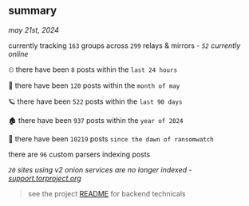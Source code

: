 
## summary
_may 21st, 2024_

currently tracking `163` groups across `299` relays & mirrors - _`52` currently online_

⏲ there have been `8` posts within the `last 24 hours`

🦈 there have been `120` posts within the `month of may`

🪐 there have been `522` posts within the `last 90 days`

🏚 there have been `937` posts within the `year of 2024`

🦕 there have been `10219` posts `since the dawn of ransomwatch`

there are `96` custom parsers indexing posts

_`20` sites using v2 onion services are no longer indexed - [support.torproject.org](https://support.torproject.org/onionservices/v2-deprecation/)_

> see the project [README](https://github.com/joshhighet/ransomwatch#ransomwatch--) for backend technicals
